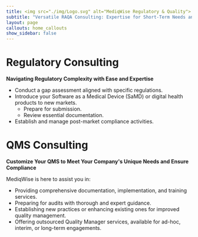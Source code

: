 ```yaml
---
title: <img src="./img/Logo.svg" alt="MediqWise Regulatory & Quality">
subtitle: "Versatile RAQA Consulting: Expertise for Short-Term Needs and Long-Term Partnerships"
layout: page
callouts: home_callouts
show_sidebar: false
---
```


# Regulatory Consulting #
**Navigating Regulatory Complexity with Ease and Expertise**

- Conduct a gap assessment aligned with specific regulations.
- Introduce your Software as a Medical Device (SaMD) or digital health products to new markets.
    - Prepare for submission.
    - Review essential documentation.
- Establish and manage post-market compliance activities.

# QMS Consulting #
**Customize Your QMS to Meet Your Company's Unique Needs and Ensure Compliance**

MediqWise is here to assist you in:

- Providing comprehensive documentation, implementation, and training services.
- Preparing for audits with thorough and expert guidance.
- Establishing new practices or enhancing existing ones for improved quality management.
- Offering outsourced Quality Manager services, available for ad-hoc, interim, or long-term engagements.
